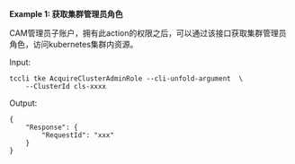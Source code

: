 **Example 1: 获取集群管理员角色**

CAM管理员子账户，拥有此action的权限之后，可以通过该接口获取集群管理员角色，访问kubernetes集群内资源。

Input: 

```
tccli tke AcquireClusterAdminRole --cli-unfold-argument  \
    --ClusterId cls-xxxx
```

Output: 
```
{
    "Response": {
        "RequestId": "xxx"
    }
}
```

